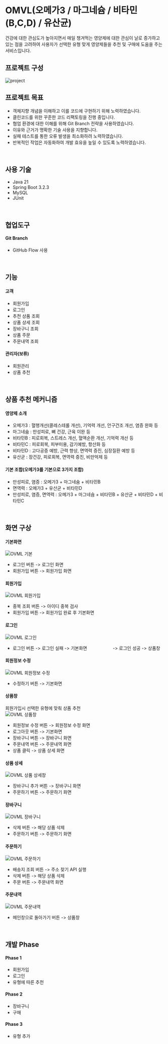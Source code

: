 # OMVL(오메가3 / 마그네슘 / 비타민(B,C,D) / 유산균)
건강에 대한 관심도가 높아지면서 매일 챙겨먹는 영양제에 대한 관심이 날로 증가하고 있는 점을 고려하여 사용자가 선택한 유형 맞게 영양제들을 추천 및 구매에 도움을 주는 서비스입니다.
<br>

## 프로젝트 구성
![project](https://github.com/seok5182/omvl/assets/155522475/1af46058-6953-4468-9422-55f49cf5071e)
<br>

## 프로젝트 목표
- 객체지향 개념을 이해하고 이를 코드에 구현하기 위해 노력하였습니다.
- 클린코드를 위한 꾸준한 코드 리팩토링을 진행 중입니다.
- 협업 환경에 대한 이해를 위해 Git Branch 전략을 사용하였습니다.
- 이유와 근거가 명확한 기술 사용을 지향합니다.
- 실패 테스트를 통한 오류 발생을 최소화하려 노력하였습니다.
- 반복적인 작업은 자동화하여 개발 효유을 높일 수 있도록 노력하였습니다.
<br>

## 사용 기술
- Java 21
- Spring Boot 3.2.3
- MySQL
- JUnit
<br>

## 협업도구
#### Git Branch
  - GitHub Flow 사용
<br>

## 기능
#### 고객
- 회원가입
- 로그인
- 추천 상품 조회 
- 상품 상세 조회
- 장바구니 조회
- 상품 주문
- 주문내역 조회

#### 관리자(보류)
- 회원관리
- 상품 추천
<br>

## 상품 추천 메커니즘
#### 영양제 소개
  - 오메가3 : 혈행개선(콜레스테롤 개선), 기억력 개선, 안구건조 개선, 염증 완화 등
  - 마그네슘 : 만성피로, 뼈 건강, 근육 이완 등
  - 비타민B : 피로회복, 스트레스 개선, 혈액순환 개선, 기억력 개선 등
  - 비타민C : 피로회복, 피부미용, 감기예방, 항산화 등
  - 비타민D : 고다공증 예방, 근력 향상, 면역력 증진, 심장질환 예방 등
  - 유산균 : 장건강, 피로회복, 면역력 증진, 비만억제 등

#### 기본 조합(오메가3를 기본으로 3가지 조합)
  - 만성피로, 염증 : 오메가3 + 마그네슘 + 비타민B
  - 면역력 : 오메가3 + 유산균 + 비타민D
  - 만성피로, 염증, 면역력 : 오메가3 + 마그네슘 + 비타민B + 유산균 + 비타민D + 비타민C
<br>

## 화면 구상
#### 기본화면
![OVML  기본](https://github.com/f-lab-edu/omvl/assets/155522475/0fe16b5a-7e81-4bd5-bde6-ce99915162d6)<br>
- 로그인 버튼 -> 로그인 화면
- 회원가입 버튼 -> 회원가입 화면

#### 회원가입
![OVML  회원가입](https://github.com/f-lab-edu/omvl/assets/155522475/f4808c8d-c00e-44d3-ac72-27d4a69a86ed)<br>
- 중복 조회 버튼 -> 아이디 중복 검사
- 회원가입 버튼 -> 회원가입 완료 후 기본화면

#### 로그인
![OVML  로그인](https://github.com/f-lab-edu/omvl/assets/155522475/eb19130e-995a-4519-85c4-ee42df1f117b)<br>
- 로그인 버튼 -> 로그인 실패 -> 기본화면
&emsp;&emsp;&emsp;&emsp;&emsp;&nbsp;&nbsp;-> 로그인 성공 -> 상품창

#### 회원정보 수정<br>
![OVML  회원정보 수정](https://github.com/f-lab-edu/omvl/assets/155522475/6426671b-0bd5-41b3-bd1f-239f007a930d)<br>
- 수정하기 버튼 -> 기본화면
  
#### 상품창<br>
회원가입시 선택한 유형에 맞춰 상품 추천<br>
![OVML  상품창](https://github.com/f-lab-edu/omvl/assets/155522475/c6080701-8354-4806-a82f-20782c875f25)<br>
- 회원정보 수정 버튼 -> 회원정보 수정 화면
- 로그아웃 버튼 -> 기본화면
- 장바구니 버튼 -> 장바구니 화면
- 주문내역 버튼 -> 주문내역 화면
- 상품 클릭 -> 상품 상세 화면

#### 상품 상세
![OVML  상품 상세창](https://github.com/f-lab-edu/omvl/assets/155522475/8f52671c-56b6-4b65-880f-da35b44bb982)<br>
- 장바구니 추가 버튼 -> 장바구니 화면
- 주문하기 버튼 -> 주문하기 화면

#### 장바구니
![OVML  장바구니](https://github.com/f-lab-edu/omvl/assets/155522475/3f9dd64a-fb5b-43c9-bdd3-f23d68acfb19)<br>
- 삭제 버튼 -> 해당 상품 삭제
- 주문하기 버튼 -> 주문하기 화면

#### 주문하기
![OVML  주문하기](https://github.com/f-lab-edu/omvl/assets/155522475/7d1829d8-6133-4226-844f-098e698af529)<br>
- 배송지 조회 버튼 -> 주소 찾기 API 실행
- 삭제 버튼 -> 해당 상품 삭제
- 주문 버튼 -> 주문내역 화면

#### 주문내역
![OVML  주문내역](https://github.com/f-lab-edu/omvl/assets/155522475/0b5301a4-d87c-40de-9e4d-12ed30723f13)<br>
- 메인창으로 돌아가기 버튼 -> 상품창
<br>

## 개발 Phase
#### Phase 1
- 회원가입
- 로그인
- 유형에 따른 추천

#### Phase 2
- 장바구니
- 구매

#### Phase 3
- 유형 추가
